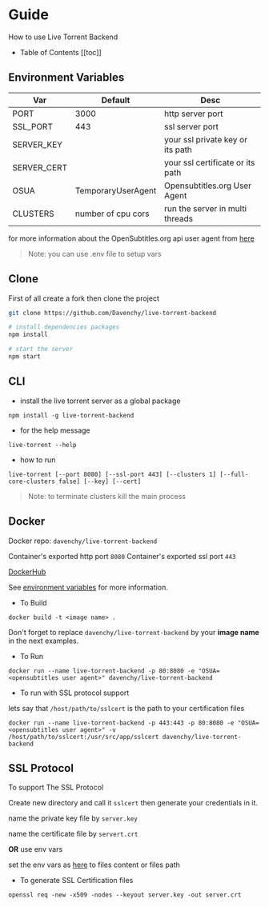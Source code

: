 # Guide

How to use Live Torrent Backend

- Table of Contents
  [[toc]]

## Environment Variables

| Var         | Default            | Desc                             |
| ----------- | ------------------ | -------------------------------- |
| PORT        | 3000               | http server port                 |
| SSL_PORT    | 443                | ssl server port                  |
| SERVER_KEY  |                    | your ssl private key or its path |
| SERVER_CERT |                    | your ssl certificate or its path |
| OSUA        | TemporaryUserAgent | Opensubtitles.org User Agent     |
| CLUSTERS    | number of cpu cors | run the server in multi threads  |

for more information about the OpenSubtitles.org api user agent from [here](https://trac.opensubtitles.org/projects/opensubtitles/wiki/DevReadFirst)

> Note: you can use .env file to setup vars

## Clone

First of all create a fork then clone the project

```bash
git clone https://github.com/Davenchy/live-torrent-backend

# install dependencies packages
npm install

# start the server
npm start

```

## CLI

- install the live torrent server as a global package

`npm install -g live-torrent-backend`

- for the help message

`live-torrent --help`

- how to run

`live-torrent [--port 8080] [--ssl-port 443] [--clusters 1] [--full-core-clusters false] [--key] [--cert]`

> Note: to terminate clusters kill the main process

## Docker

Docker repo: `davenchy/live-torrent-backend`

Container's exported http port `8080`
Container's exported ssl port `443`

[DockerHub](https://hub.docker.com/repository/docker/davenchy/live-torrent-backend)

See [environment variables](#environment-variables) for more information.

- To Build

`docker build -t <image name> .`

Don't forget to replace `davenchy/live-torrent-backend` by your **image name** in the next examples.

- To Run

`docker run --name live-torrent-backend -p 80:8080 -e "OSUA=<opensubtitles user agent>" davenchy/live-torrent-backend`

- To run with SSL protocol support

lets say that `/host/path/to/sslcert` is the path to your certification files

`docker run --name live-torrent-backend -p 443:443 -p 80:8080 -e "OSUA=<opensubtitles user agent>" -v /host/path/to/sslcert:/usr/src/app/sslcert davenchy/live-torrent-backend`

## SSL Protocol

To support The SSL Protocol

Create new directory and call it `sslcert` then generate your credentials in it.

name the private key file by `server.key`

name the certificate file by `servert.crt`

**OR** use env vars

set the env vars as [here](#environment-variables) to files content or files path

- To generate SSL Certification files

`openssl req -new -x509 -nodes --keyout server.key -out server.crt`
